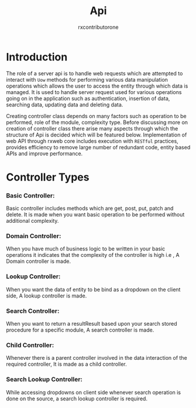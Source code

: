 ﻿---
title: Api
author: rxcontributorone
category: rxweb core
---

# Introduction

The role of a server api is to handle web requests which are attempted to interact with `Uow` methods for performing various data manipulation operations which allows the user to access the entity through which data is managed. It is used to handle server request used for various operations going on in the application such as authentication, insertion of data, searching data, updating data and deleting data.   

Creating controller class depends on many factors such as operation to be performed, role of the module, complexity type. 
Before discussing more on creation of controller class there arise many aspects through which the structure of Api is decided which will be featured below. Implementation of web API through rxweb core includes execution with `RESTful` practices, provides efficiency to remove large number of redundant code, entity based APIs and improve performance.  
 
# Controller Types 

### Basic Controller:
Basic controller includes methods which are get, post, put, patch and delete. It is made when you want basic operation to be performed without additional complexity.

### Domain Controller:
When you have much of business logic to be written in your basic operations it indicates that the complexity of the controller is high i.e , A Domain controller is made.

### Lookup Controller:
When you want the data of entity to be bind as a dropdown on the client side, A lookup controller is made. 

### Search Controller:
When you want to return a resultResult based upon your search stored procedure for a specific module, A search controller is made.

### Child Controller:
Whenever there is a parent controller involved in the data interaction of the required controller, It is made as a child controller.

### Search Lookup Controller:
While accessing dropdowns on client side whenever search operation is done on the source, a search lookup controller is required.
